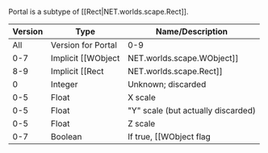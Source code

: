 Portal is a subtype of [[Rect|NET.worlds.scape.Rect]].

| Version | Type | Name/Description |
| --- | --- | --- |
| All | Version for Portal | 0-9 |
| 0-7 | Implicit [[WObject|NET.worlds.scape.WObject]] | WObject |
| 8-9 | Implicit [[Rect|NET.worlds.scape.Rect]] | Rect |
| 0 | Integer | Unknown; discarded |
| 0-5 | Float | X scale |
| 0-5 | Float | "Y" scale (but actually discarded) |
| 0-5 | Float | Z scale |
| 0-7 | Boolean | If true, [[WObject flag|WObject Flags]] `1<<2` (mirrored) loaded as 1 |
